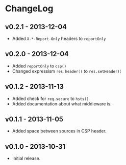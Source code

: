 # ChangeLog

## v0.2.1 - 2013-12-04

- Added `X-*-Report-Only` headers to `reportOnly`

## v0.2.0 - 2013-12-04

- Added `reportOnly` to `csp()`
- Changed expressism `res.header()` to `res.setHeader()`

## v0.1.2 - 2013-11-13

- Added check for `req.secure` to `hsts()`
- Added documentation about what middleware is.

## v0.1.1 - 2013-11-05

- Added space between sources in CSP header.

## v0.1.0 - 2013-10-31

- Initial release.
